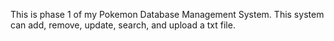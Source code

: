 This is phase 1 of my Pokemon Database Management System. This system can add, remove, update, search, and upload a txt file.
